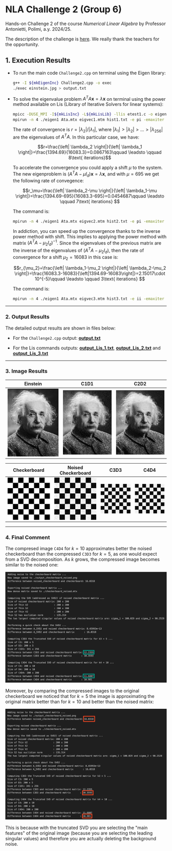 # NLA Challenge 2 (Group 6)

Hands-on Challenge 2 of the course _Numerical Linear Algebra_ by Professor Antonietti, Polimi, a.y. 2024/25.

The description of the challenge is [here](Challenge2_description.pdf). We really thank the teachers for the opportunity.

## 1. Execution Results

- To run the main code `Challenge2.cpp` on terminal using the Eigen library:

  ```bash
  g++ -I ${mkEigenInc} Challenge2.cpp -o exec
  ./exec einstein.jpg > output.txt
  ```

- To solve the eigenvalue problem $A^TA \mathbf{x}=\lambda \mathbf{x}$ on terminal using the power method available on Lis (Library of Iterative Solvers for linear systems):

  ```bash
  mpicc -DUSE_MPI -I${mkLisInc} -L${mkLisLib} -llis etest1.c -o eigen1
  mpirun -n 4 ./eigen1 Ata.mtx eigvec1.mtm hist1.txt -e pi -emaxiter 100 -etol 1.e-8 > output_Lis_1.txt
  ```

  The rate of convergence is $r=\left| \lambda_2 \right|/\left| \lambda_1 \right|$, where $\left| \lambda_1 \right|> \left| \lambda_2 \right|> \dots > \left| \lambda_{256} \right|$ are the eigenvalues of $A^TA$. In this particular case, we have:
  
  $$r=\frac{\left| \lambda_2 \right|}{\left| \lambda_1 \right|}=\frac{1394.69}{16083.3}=0.0867163\qquad \leadsto \qquad 8\text{ iterations}$$

  To accelerate the convergence you could apply a shift $\mu$ to the system. The new eigenproblem is $\left(A^TA-\mu I_d \right)\mathbf{x}=\lambda \mathbf{x}$, and with $\mu=695$ we get the following rate of convegence:
    
  $$r_\mu=\frac{\left| \lambda_2-\mu \right|}{\left| \lambda_1-\mu \right|}=\frac{1394.69-695}{16083.3-695}=0.0454687\qquad \leadsto \qquad 7\text{ iterations} $$

  The command is:

  ```bash
  mpirun -n 4 ./eigen1 Ata.mtx eigvec2.mtm hist2.txt -e pi -emaxiter 100 -etol 1.e-8 -shift 695 > output_Lis_2.txt
  ```

  In addiction, you can speed up the convergence thanks to the inverse power method with shift. This implies to applying the power method with matrix $\left(A^TA-\mu_2 I_d \right)^{-1}$. Since the eigenvalues of the previous matrix are the inverse of the eigenvalues of $\left(A^TA-\mu_2 I_d \right)$, then the rate of convergence for a shift $\mu_2=16083$ in this case is:
  
  $$r_{\mu_2}=\frac{\left| \lambda_1-\mu_2 \right|}{\left| \lambda_2-\mu_2 \right|}=\frac{16083.3-16083}{\left|1394.69-16083\right|}=2.15017\cdot 10^{-5}\qquad \leadsto \qquad 3\text{ iterations} $$

  The command is:

  ```bash
  mpirun -n 4 ./eigen1 Ata.mtx eigvec3.mtm hist3.txt -e ii -emaxiter 100 -etol 1.e-8 -shift 16083 > output_Lis_3.txt
  ```

---

### 2. Output Results

The detailed output results are shown in files below:

- For the `Challenge2.cpp` output: **[output.txt](output.txt)**

- For the Lis commands outputs: **[output_Lis_1.txt](output_Lis_1.txt)**, **[output_Lis_2.txt](output_Lis_2.txt)**  and **[output_Lis_3.txt](output_Lis_3.txt)**

---

### 3. Image Results

| Einstein                  | C1D1                     | C2D2                     |
| ------------------------- | ------------------------ | ------------------------ |
| ![Einstein](einstein.jpg) | ![C1D1](output_C1D1.png) | ![C2D2](output_C2D2.png) |

| Checkerboard                             | Noised Checkerboard                                    | C3D3                     | C4D4                     |
| ---------------------------------------- | ------------------------------------------------------ | ------------------------ | ------------------------ |
| ![Checkerboard](output_checkerboard.png) | ![Noised Checkerboard](output_checkerboard_noised.png) | ![C3D3](output_C3D3.png) | ![C4D4](output_C4D4.png) |

---

### 4. Final Comment

The compresed image `C4D4` for $k=10$ approximates better the noised checkerboard than the compressed `C3D3` for $k=5$, as one would expect from a SVD decomposition. As $k$ grows, the compressed image becomes similar to the noised one:

![Comment1](comparison1.png)

Moreover, by comparing the compressed images to the original checkerboard we noticed that for $k=5$ the image is approximating the original matrix better than for $k=10$ and better than the noised matrix:

![Comment2](comparison2.png)

This is because with the truncated SVD you are selecting the "main features" of the original image (because you are selecting the leading singular values) and therefore you are actually deleting the background noise.
